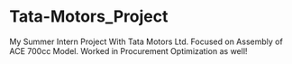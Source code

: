 # Tata-Motors_Project
My Summer Intern Project With Tata Motors Ltd.
Focused on Assembly of ACE 700cc Model.
Worked in Procurement Optimization as well!
